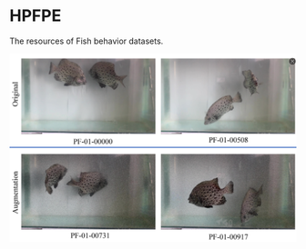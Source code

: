 # HPFPE
The resources of Fish behavior datasets.

![image](https://github.com/junjun0917/HPFPE/blob/main/samplefish.png)
